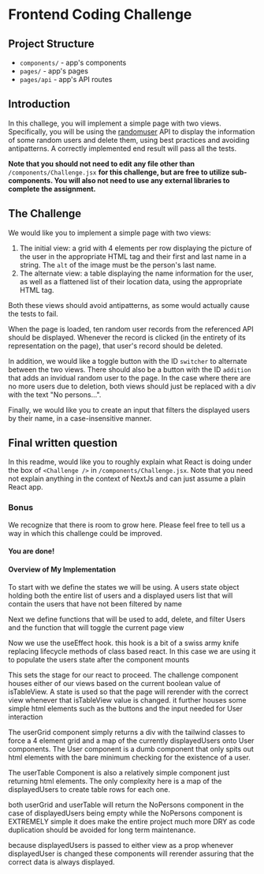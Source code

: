 # Frontend Coding Challenge

## Project Structure

-   `components/` - app's components
-   `pages/` - app's pages
-   `pages/api` - app's API routes

## Introduction

In this challege, you will implement a simple page with two views. Specifically, you will be using the [randomuser]('https://randomuser.me') API to display the information of some random users and delete them, using best practices and avoiding antipatterns. A correctly implemented end result will pass all the tests.

**Note that you should not need to edit any file other than** `/components/Challenge.jsx` **for this challenge, but are free to utilize sub-components. You will also not need to use any external libraries to complete the assignment.**

## The Challenge

We would like you to implement a simple page with two views:

1. The initial view: a grid with 4 elements per row displaying the picture of the user in the appropriate HTML tag and their first and last name in a string. The `alt` of the image must be the person's last name.
2. The alternate view: a table displaying the name information for the user, as well as a flattened list of their location data, using the appropriate HTML tag.

Both these views should avoid antipatterns, as some would actually cause the tests to fail.

When the page is loaded, ten random user records from the referenced API should be displayed. Whenever the record is clicked (in the entirety of its representation on the page), that user's record should be deleted.

In addition, we would like a toggle button with the ID `switcher` to alternate between the two views. There should also be a button with the ID `addition` that adds an invidual random user to the page. In the case where there are no more users due to deletion, both views should just be replaced with a div with the text "No persons...".

Finally, we would like you to create an input that filters the displayed users by their name, in a case-insensitive manner.

## Final written question

In this readme, would like you to roughly explain what React is doing under the box of `<Challenge />` in `/components/Challenge.jsx`. Note that you need not explain anything in the context of NextJs and can just assume a plain React app.

### Bonus

We recognize that there is room to grow here. Please feel free to tell us a way in which this challenge could be improved.

#### You are done!

#### Overview of My Implementation

To start with we define the states we will be using. A users state object holding both the entire list of users and a displayed users list that will contain the users that have not been filtered by name

Next we define functions that will be used to add, delete, and filter Users and the function that will toggle the current page view

Now we use the useEffect hook. this hook is a bit of a swiss army knife replacing lifecycle methods of class based react. In this case we are using it to populate the users state after the component mounts

This sets the stage for our react to proceed. The challenge component houses either of our views based on the current boolean value of isTableView. A state is used so that the page will rerender with the correct view whenever that isTableView value is changed. it further houses some simple html elements such as the buttons and the input needed for User interaction

The userGrid component simply returns a div with the tailwind classes to force a 4 element grid and a map of the currently displayedUsers onto User components. The User component is a dumb component that only spits out html elements with the bare minimum checking for the existence of a user.

The userTable Component is also a relatively simple component just returning html elements. The only complexity here is a map of the displayedUsers to create table rows for each one.

both userGrid and userTable will return the NoPersons component in the case of displayedUsers being empty while the NoPersons component is EXTREMELY simple it does make the entire project much more DRY as code duplication should be avoided for long term maintenance.

because displayedUsers is passed to either view as a prop whenever displayedUser is changed these components will rerender assuring that the correct data is always displayed.
